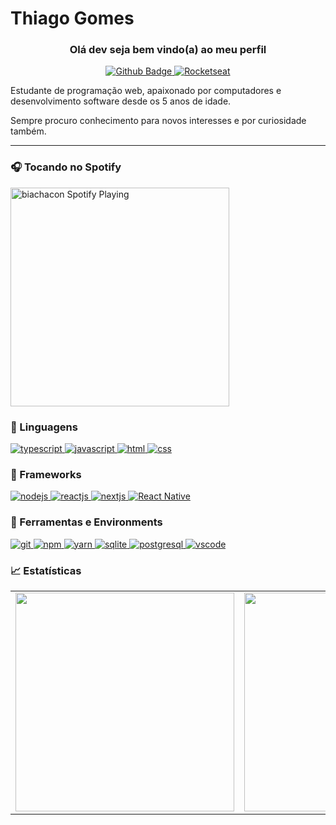 <h1>Thiago Gomes</h1>
<h3 align="center"> Olá dev seja bem vindo(a) ao meu perfil</h3>

<p align="center"> 
  <a href="https://github.com/ThiagoG8">
    <img alt="Github Badge" src="https://img.shields.io/badge/-Github-5659EB?style=for-the-badge&logo=Github&logoColor=white&link=https://github.com/ThiagoG8" />
  </a>
  
  <a href="https://app.rocketseat.com.br/me/thiagog8">
      <img alt="Rocketseat" src="https://img.shields.io/badge/Rocketseat-5659EB?style=for-the-badge&logo=data:image/png;base64,iVBORw0KGgoAAAANSUhEUgAAABAAAAAQCAMAAAAoLQ9TAAAALVBMVEVHcExxWsF0XMJzXMJxWcFsUsD///9jRrzY0u6Xh9Gsn9n39fyMecy0qd2bjNJWBT0WAAAABHRSTlMA2Do606wF2QAAAGlJREFUGJVdj1cWwCAIBLEsRU3uf9xobDH8+GZwUYi8i6ucJwrxKE+7D0G9Q4vlYqtmCSjndr4CgCgzlyFgfKfKCVO0LrPKjmiqMxGXkJwNnXskqWG+1oSM+BSwD8f29YLNjvx/OQrn+g99oQSoNmt3PgAAAABJRU5ErkJggg==" />
  </a>
</p>

<p>
Estudante de programação web, apaixonado por computadores e desenvolvimento software desde os 5 anos de idade.

Sempre procuro conhecimento para novos interesses e por curiosidade também.
</p>

---

<!--
<a href="#"> <img alt="spotify" src="https://img.shields.io/badge/Spotify-1ED760?&style=for-the-badge&logo=spotify&logoColor=white" /> </a>
-->

### 🎧 Tocando no Spotify
[<img src="https://novatorem.thiagog8.vercel.app/api/spotify" alt="biachacon Spotify Playing" width="350" />](https://open.spotify.com/user/z2mh8c2xz65ppom5ezodev5vn)

### :memo: Linguagens

<!--<p align="left">
<img src="https://raw.githubusercontent.com/github/explore/80688e429a7d4ef2fca1e82350fe8e3517d3494d/topics/react/react.png" alt="react" width="30" height="30"/>
<img src="https://raw.githubusercontent.com/github/explore/80688e429a7d4ef2fca1e82350fe8e3517d3494d/topics/html/html.png" alt="html5"  width="30" height="30"/>
<img src="https://raw.githubusercontent.com/github/explore/80688e429a7d4ef2fca1e82350fe8e3517d3494d/topics/javascript/javascript.png" alt="javascript" width="30" height="30"/>
<img src="https://raw.githubusercontent.com/github/explore/80688e429a7d4ef2fca1e82350fe8e3517d3494d/topics/typescript/typescript.png" alt="typescript" width="30" height="30"/>
<img src="https://raw.githubusercontent.com/github/explore/80688e429a7d4ef2fca1e82350fe8e3517d3494d/topics/nodejs/nodejs.png" alt="nodejs" width="30" height="30"/>
</p> -->

<a href="#">
      <img alt="typescript" src="https://img.shields.io/badge/typescript-1E84D0.svg?style=for-the-badge&logo=typescript&logoColor=white" />
</a>

<a href="#">
      <img alt="javascript" src="https://img.shields.io/badge/JavaScript-323330?style=for-the-badge&logo=javascript&logoColor=F7DF1E" />
</a>

<a href="#">
  <img alt="html" src="https://img.shields.io/badge/-HTML-E34F26?logo=html5&logoColor=white&style=for-the-badge" />
</a>

<a href="#">
  <img alt="css" src="https://img.shields.io/badge/CSS-1572B6?style=for-the-badge&logo=css3&logoColor=white" />
</a>

### :hammer: Frameworks

<a href="#">
  <img alt="nodejs" src="https://img.shields.io/badge/Node.js-43853D?style=for-the-badge&logo=node.js&logoColor=white" />
</a>

<a href="#">
  <img alt="reactjs" src="https://img.shields.io/badge/ReactJS-20232A?style=for-the-badge&logo=react&logoColor=61DAFB" />
</a>

<a href="#">
  <img alt="nextjs" src="https://img.shields.io/badge/next.js-000000?style=for-the-badge&logo=next.js&logoColor=white" />
</a>

<a href="#">
  <img alt="React Native" src="https://img.shields.io/badge/React_Native-20232A?style=for-the-badge&logo=react&logoColor=61DAFB" />
</a>

### :wrench: Ferramentas e Environments

<a href="#">
  <img alt="git" src="https://img.shields.io/badge/Git-F05032?style=for-the-badge&logo=git&logoColor=white" />
</a>

<a href="#">
  <img alt="npm" src="https://img.shields.io/badge/npm-CB3837?style=for-the-badge&logo=npm&logoColor=white" />
</a>

<a href="#">
  <img alt="yarn" src="https://img.shields.io/badge/Yarn-2C8EBB?style=for-the-badge&logo=yarn&logoColor=white" />
</a>

<a href="#">
  <img alt="sqlite" src="https://img.shields.io/badge/SQLite-07405E?style=for-the-badge&logo=sqlite&logoColor=white" />
</a>

<a href="#">
  <img alt="postgresql" src="https://img.shields.io/badge/PostgreSQL-316192?style=for-the-badge&logo=postgresql&logoColor=white" />
</a>

<a href="#">
  <img alt="vscode" src="https://img.shields.io/badge/Visual_Studio_Code-0078D4?style=for-the-badge&logo=visual%20studio%20code&logoColor=white" />
</a>

### :chart_with_upwards_trend: Estatísticas

<table>
  <tr>
    <td><img width="350px" align="center" src="https://github-readme-stats.vercel.app/api/top-langs/?username=ThiagoG8&layout=compact&bg_color=right,59c173,a17fe0,5d26c1&title_color=ffffff&text_color=f5f5f5" /></td>
    <td><img width="350px" align="center" src="https://github-readme-stats.vercel.app/api?username=ThiagoG8&bg_color=right,59c173,a17fe0,5d26c1&title_color=ffffff&text_color=f5f5f5&icon_color=f5f5f5&show_icons=true&include_all_commits=true" /></td>
  </tr>  
</table>

